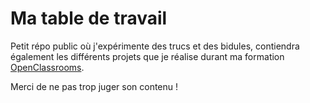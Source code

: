 # Ma table de travail

Petit répo public où j'expérimente des trucs et des bidules, contiendra également les différents projets que je réalise durant ma formation [OpenClassrooms](https://openclassrooms.com/fr/paths/314-developpeur-front-end). 

Merci de ne pas trop juger son contenu !
